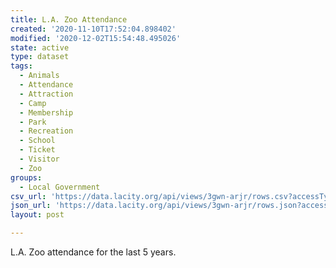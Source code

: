 ```yaml
---
title: L.A. Zoo Attendance
created: '2020-11-10T17:52:04.898402'
modified: '2020-12-02T15:54:48.495026'
state: active
type: dataset
tags:
  - Animals
  - Attendance
  - Attraction
  - Camp
  - Membership
  - Park
  - Recreation
  - School
  - Ticket
  - Visitor
  - Zoo
groups:
  - Local Government
csv_url: 'https://data.lacity.org/api/views/3gwn-arjr/rows.csv?accessType=DOWNLOAD'
json_url: 'https://data.lacity.org/api/views/3gwn-arjr/rows.json?accessType=DOWNLOAD'
layout: post

---
```

L.A. Zoo attendance for the last 5 years.
